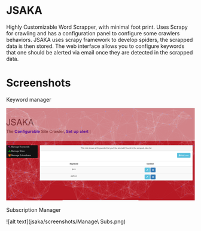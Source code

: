 # JSAKA
Highly Customizable Word Scrapper, with minimal foot print. Uses Scrapy for crawling and has a configuration panel to configure some crawlers behaviors.
JSAKA uses scrapy framework to develop spiders, the scrapped data is then stored. The web interface allows you to configure keywords that one should be alerted via email once they are detected in the scrapped data.

# Screenshots
Keyword manager

![alt text](jsaka/screenshots/Keywords.png)

Subscription Manager

![alt text](jsaka/screenshots/Manage\ Subs.png)


